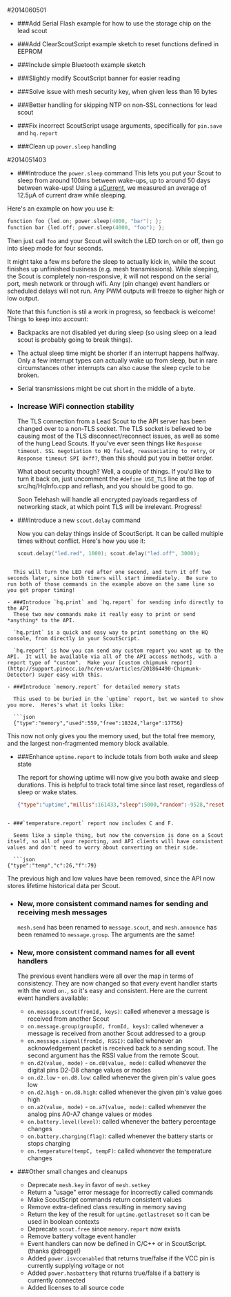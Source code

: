 #2014060501

- ###Add Serial Flash example for how to use the storage chip on the lead scout

- ###Add ClearScoutScript example sketch to reset functions defined in EEPROM

- ###Include simple Bluetooth example sketch

- ###Slightly modify ScoutScript banner for easier reading

- ###Solve issue with mesh security key, when given less than 16 bytes

- ###Better handling for skipping NTP on non-SSL connections for lead scout

- ###Fix incorrect ScoutScript usage arguments, specifically for `pin.save` and `hq.report`

- ###Clean up `power.sleep` handling

#2014051403

- ###Introduce the `power.sleep` command
  This lets you put your Scout to sleep from around 100ms between wake-ups, up to around 50 days between wake-ups!  Using a [µCurrent](http://www.eevblog.com/projects/ucurrent/), we measured an average of 12.5µA of current draw while sleeping.

 Here's an example on how you use it:

  ```c
function foo {led.on; power.sleep(4000, "bar"); };
function bar {led.off; power.sleep(4000, "foo"); };
```

  Then just call `foo` and your Scout will switch the LED torch on or off, then go into sleep mode for four seconds.

  It might take a few ms before the sleep to actually kick in, while the scout finishes up unfinished business (e.g. mesh transmissions). While sleeping, the Scout is completely non-responsive, it will not respond on the serial port, mesh network or through wifi. Any (pin change) event handlers or scheduled delays will not run. Any PWM outputs will freeze to eigher high or low output.

  Note that this function is stil a work in progress, so feedback is welcome! Things to keep into account:
   - Backpacks are not disabled yet during sleep (so using sleep on a lead scout is probably going to break things).
   - The actual sleep time might be shorter if an interrupt happens halfway. Only a few interrupt types can actually wake up from sleep, but in rare circumstances other interrupts can also cause the sleep cycle to be broken.
   - Serial transmissions might be cut short in the middle of a byte.

- ### Increase WiFi connection stability

  The TLS connection from a Lead Scout to the API server has been changed over to a non-TLS socket.  The TLS socket is believed to be causing most of the TLS disconnect/reconnect issues, as well as some of the hung Lead Scouts. If you've ever seen things like `Response timeout. SSL negotiation to HQ failed, reassociating to retry`, or `Response timeout SPI 0xff?`, then this should put you in better order.

  What about security though?  Well, a couple of things.  If you'd like to turn it back on, just uncomment the `#define USE_TLS` line at the top of src/hq/HqInfo.cpp and reflash, and you should be good to go.

  Soon Telehash will handle all encrypted payloads regardless of networking stack, at which point TLS will be irrelevant. Progress!

- ###Introduce a new `scout.delay` command

  Now you can delay things inside of ScoutScript.  It can be called multiple times without conflict. Here's how you use it:

  ```c
  scout.delay("led.red", 1000); scout.delay("led.off", 3000);
```

  This will turn the LED red after one second, and turn it off two seconds later, since both timers will start immediately.  Be sure to run both of those commands in the example above on the same line so you get proper timing!

- ###Introduce `hq.print` and `hq.report` for sending info directly to the API
  These two new commands make it really easy to print or send *anything* to the API.

  `hq.print` is a quick and easy way to print something on the HQ console, from directly in your ScoutScript.

  `hq.report` is how you can send any custom report you want up to the API.  It will be available via all of the API access methods, with a report type of "custom".  Make your [custom chipmunk report](http://support.pinocc.io/hc/en-us/articles/201864490-Chipmunk-Detector) super easy with this.

- ###Introduce `memory.report` for detailed memory stats

  This used to be buried in the `uptime` report, but we wanted to show you more.  Heres's what it looks like:

  ```json
  {"type":"memory","used":559,"free":18324,"large":17756}
```

  This now not only gives you the memory used, but the total free memory, and the largest non-fragmented memory block available.

- ###Enhance `uptime.report` to include totals from both wake and sleep state

  The report for showing uptime will now give you both awake and sleep durations.  This is helpful to track total time since last reset, regardless of sleep or wake states.

  ```json
  {"type":"uptime","millis":161433,"sleep":5000,"random":-9528,"reset":"External"}
```

- ###`temperature.report` report now includes C and F.

  Seems like a simple thing, but now the conversion is done on a Scout itself, so all of your reporting, and API clients will have consistent values and don't need to worry about converting on their side.

  ```json
{"type":"temp","c":26,"f":79}
```
  The previous high and low values have been removed, since the API now stores lifetime historical data per Scout.

- ### New, more consistent command names for sending and receiving mesh messages
  `mesh.send` has been renamed to `message.scout`, and `mesh.announce` has been renamed to `message.group`.  The arguments are the same!

- ### New, more consistent command names for all event handlers
  The previous event handlers were all over the map in terms of consistency.  They are now changed so that every event handler starts with the word `on.`, so it's easy and consistent.  Here are the current event handlers available:
  - `on.message.scout(fromId, keys)`: called whenever a message is received from another Scout
  - `on.message.group(groupId, fromId, keys)`: called whenever a message is received from another Scout addressed to a group
  - `on.message.signal(fromId, RSSI)`: called whenever an acknowledgement packet is received back to a sending scout.  The second argument has the RSSI value from the remote Scout.
  - `on.d2(value, mode)` - `on.d8(value, mode)`: called whenever the digital pins D2-D8 change values or modes
  - `on.d2.low` - `on.d8.low`: called whenever the given pin's value goes low
  - `on.d2.high` - `on.d8.high`: called whenever the given pin's value goes high
  - `on.a2(value, mode)` - `on.a7(value, mode)`: called whenever the analog pins A0-A7 change values or modes
  - `on.battery.level(level)`: called whenever the battery percentage changes
  - `on.battery.charging(flag)`: called whenever the battery starts or stops charging
  - `on.temperature(tempC, tempF)`: called whenever the temperature changes

- ###Other small changes and cleanups
  - Deprecate `mesh.key` in favor of `mesh.setkey`
  - Return a "usage" error message for incorrectly called commands
  - Make ScoutScript commands return consistent values
  - Remove extra-defined class resulting in memory saving
  - Return the key of the result for `uptime.getlastreset` so it can be used in boolean contexts
  - Deprecate `scout.free` since `memory.report` now exists
  - Remove battery voltage event handler
  - Event handlers can now be defined in C/C++ or in ScoutScript.  (thanks @drogge!)
  - Added `power.isvccenabled` that returns true/false if the VCC pin is currently supplying voltage or not
  - Added `power.hasbattery` that returns true/false if a battery is currently connected
  - Added licenses to all source code
